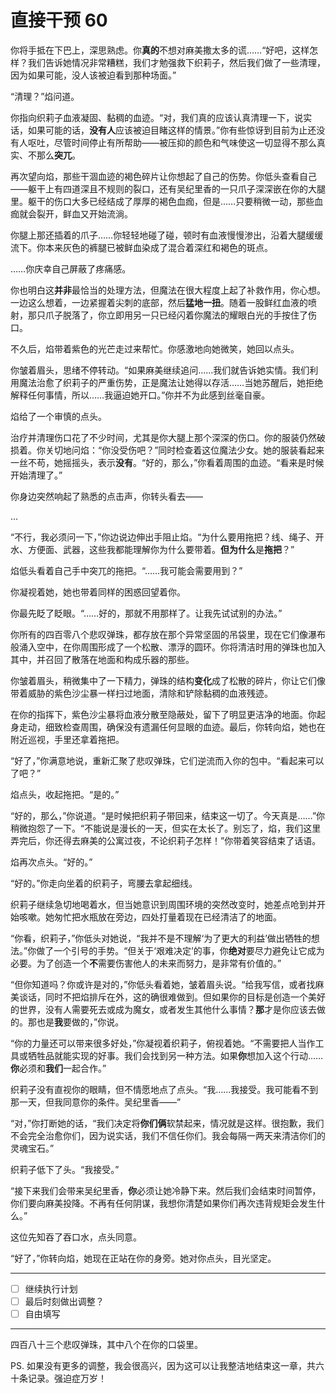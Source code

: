 # 直接干预 60

你将手抵在下巴上，深思熟虑。你**真的**不想对麻美撒太多的谎……“好吧，这样怎样？我们告诉她情况非常糟糕，我们才勉强救下织莉子，然后我们做了一些清理，因为如果可能，没人该被迫看到那种场面。”

“清理？”焰问道。

你指向织莉子血液凝固、黏稠的血迹。“对，我们真的应该认真清理一下，说实话，如果可能的话，**没有人**应该被迫目睹这样的情景。”你有些惊讶到目前为止还没有人呕吐，尽管时间停止有所帮助——被压抑的颜色和气味使这一切显得不那么真实、不那么**突兀**。

再次望向焰，那些干涸血迹的褐色碎片让你想起了自己的伤势。你低头查看自己——躯干上有四道深且不规则的裂口，还有吴纪里香的一只爪子深深嵌在你的大腿里。躯干的伤口大多已经结成了厚厚的褐色血痂，但是……只要稍微一动，那些血痂就会裂开，鲜血又开始流淌。

你腿上那还插着的爪子……你轻轻地碰了碰，顿时有血液慢慢渗出，沿着大腿缓缓流下。你本来灰色的裤腿已被鲜血染成了混合着深红和褐色的斑点。

……你庆幸自己屏蔽了疼痛感。

你也明白这**并非**最恰当的处理方法，但魔法在很大程度上起了补救作用，你心想。一边这么想着，一边紧握着尖刺的底部，然后**猛地一扭**。随着一股鲜红血液的喷射，那只爪子脱落了，你立即用另一只已经闪着你魔法的耀眼白光的手按住了伤口。

不久后，焰带着紫色的光芒走过来帮忙。你感激地向她微笑，她回以点头。

你皱着眉头，思绪不停转动。“如果麻美继续追问……我们就告诉她实情。我们利用魔法治愈了织莉子的严重伤势，正是魔法让她得以存活……当她苏醒后，她拒绝解释任何事情，所以……我逼迫她开口。”你并不为此感到丝毫自豪。

焰给了一个审慎的点头。

治疗并清理伤口花了不少时间，尤其是你大腿上那个深深的伤口。你的服装仍然破损着。你关切地问焰：“你没受伤吧？”同时检查着这位魔法少女。她的服装看起来一丝不苟，她摇摇头，表示**没有**。“好的，那么，”你看着周围的血迹。“看来是时候开始清理了。”

你身边突然响起了熟悉的点击声，你转头看去——

...

“不行，我必须问一下，”你边说边伸出手阻止焰。“为什么要用拖把？线、绳子、开水、方便面、武器，这些我都能理解你为什么要带着。**但为什么**是**拖把**？”

焰低头看着自己手中突兀的拖把。“……我可能会需要用到？”

你凝视着她，她也带着同样的困惑回望着你。

你最先眨了眨眼。“……好的，那就不用那样了。让我先试试别的办法。”

你所有的四百零八个悲叹弹珠，都存放在那个异常坚固的吊袋里，现在它们像瀑布般涌入空中，在你周围形成了一个松散、漂浮的圆环。你将清洁时用的弹珠也加入其中，并召回了散落在地面和构成乐器的那些。

你皱着眉头，稍微集中了一下精力，弹珠的结构**变化**成了松散的碎片，你让它们像带着威胁的紫色沙尘暴一样扫过地面，清除和铲除黏稠的血液残迹。

在你的指挥下，紫色沙尘暴将血液分散至隐蔽处，留下了明显更洁净的地面。你起身走动，细致检查周围，确保没有遗漏任何显眼的血迹。最后，你转向焰，她也在附近巡视，手里还拿着拖把。

“好了，”你满意地说，重新汇聚了悲叹弹珠，它们逆流而入你的包中。“看起来可以了吧？”

焰点头，收起拖把。“是的。”

“好的，那么，”你说道。“是时候把织莉子带回来，结束这一切了。今天真是……”你稍微抱怨了一下。“不能说是漫长的一天，但实在太长了。别忘了，焰，我们这里弄完后，你还得去麻美的公寓过夜，不论织莉子怎样！”你带着笑容结束了话语。

焰再次点头。“好的。”

“好的。”你走向坐着的织莉子，弯腰去拿起细线。

织莉子继续急切地喝着水，但当她意识到周围环境的突然改变时，她差点呛到并开始咳嗽。她匆忙把水瓶放在旁边，四处打量着现在已经清洁了的地面。

“你看，织莉子，”你低头对她说，“我并不是不理解‘为了更大的利益’做出牺牲的想法。”你做了一个引号的手势。“但关于‘艰难决定’的事，你**绝对**要尽力避免让它成为必要。为了创造一个**不**需要伤害他人的未来而努力，是非常有价值的。”

“但你知道吗？你或许是对的，”你低头看着她，皱着眉头说。“给我写信，或者找麻美谈话，同时不把焰排斥在外，这的确很难做到。但如果你的目标是创造一个美好的世界，没有人需要死去或成为魔女，或者发生其他什么事情？**那**才是你应该去做的。那也是**我**要做的，”你说。

“你的力量还可以带来很多好处，”你凝视着织莉子，俯视着她。“不需要把人当作工具或牺牲品就能实现的好事。我们会找到另一种方法。如果**你**想加入这个行动……**你**必须和**我们**一起合作。”

织莉子没有直视你的眼睛，但不情愿地点了点头。“我……我接受。我可能看不到那一天，但我同意你的条件。吴纪里香——”

“对，”你打断她的话，“我们决定将**你们俩**软禁起来，情况就是这样。很抱歉，我们不会完全治愈你们，因为说实话，我们不信任你们。我会每隔一两天来清洁你们的灵魂宝石。”

织莉子低下了头。“我接受。”

“接下来我们会带来吴纪里香，**你**必须让她冷静下来。然后我们会结束时间暂停，你们要向麻美投降。不再有任何阴谋，我想你清楚如果你们再次违背规矩会发生什么。”

这位先知吞了吞口水，点头同意。

“好了，”你转向焰，她现在正站在你的身旁。她对你点头，目光坚定。

---

- [ ] 继续执行计划
- [ ] 最后时刻做出调整？
- [ ] 自由填写

---

四百八十三个悲叹弹珠，其中八个在你的口袋里。

PS. 如果没有更多的调整，我会很高兴，因为这可以让我整洁地结束这一章，共六十条记录。强迫症万岁！
